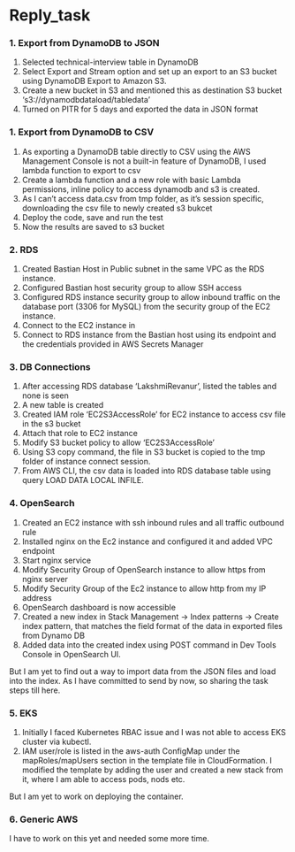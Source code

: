 # Reply_task

### 1. Export from DynamoDB to JSON

1.	Selected technical-interview table in DynamoDB
2.	Select Export and Stream option and set up an export to an S3 bucket using DynamoDB Export to Amazon S3.
3.	Create a new bucket in S3 and mentioned this as destination S3 bucket ‘s3://dynamodbdataload/tabledata’
4.	Turned on PITR for 5 days and exported the data in JSON format
### 1. Export from DynamoDB to CSV
	
1.	As exporting a DynamoDB table directly to CSV using the AWS Management Console is not a built-in feature of DynamoDB, I used lambda function to export to csv
2.	Create a lambda function and a new role with basic Lambda permissions, inline policy to access dynamodb and s3 is created.
3.	As I can’t access data.csv from tmp folder, as it’s session specific, downloading the csv file to newly created s3 bukcet 
4.	Deploy the code, save and run the test 
5.	Now the results are saved to s3 bucket 
### 2. RDS

1.	Created Bastian Host in Public subnet in the same VPC as the RDS instance. 
2.	Configured Bastian host security group to allow SSH access 
3.	Configured RDS instance security group to allow inbound traffic on the database port (3306 for MySQL) from the security group of the EC2 instance.
4.	Connect to the EC2 instance in 
5.	Connect to RDS instance from the Bastian host using its endpoint and the credentials provided in AWS Secrets Manager

### 3. DB Connections

1.	After accessing RDS database ‘LakshmiRevanur’, listed the tables and none is seen
2.	A new table is created
3.	Created IAM role ‘EC2S3AccessRole’ for EC2 instance to access csv file in the s3 bucket
4.	Attach that role to EC2 instance
5.	Modify S3 bucket policy to allow ‘EC2S3AccessRole’
6.	Using S3 copy command, the file in S3 bucket is copied to the tmp folder of instance connect session.
7.	From AWS CLI, the csv data is loaded into RDS database table using query LOAD DATA LOCAL INFILE.

### 4. OpenSearch

1.	Created an EC2 instance with ssh inbound rules and all traffic outbound rule
2.	Installed nginx on the Ec2 instance and configured it and added VPC endpoint
3.	Start nginx service 
4.	Modify Security Group of OpenSearch instance to allow https from nginx server
5.	Modify Security Group of the Ec2 instance to allow http from my IP address
6.	OpenSearch dashboard is now accessible
7.	Created a new index in Stack Management -> Index patterns -> Create index pattern, that matches the field format of the data in exported files from Dynamo DB
8.	Added data into the created index using POST command in Dev Tools Console in OpenSearch UI.

But I am yet to find out a way to import data from the JSON files and load into the index. As I have committed to send by now, so sharing the task steps till here. 


### 5. EKS

1. Initially I faced Kubernetes RBAC issue and I was not able to access EKS cluster via kubectl. 
2. IAM user/role is listed in the aws-auth ConfigMap under the mapRoles/mapUsers section in the template file in CloudFormation. I modified the template by adding the user and created a new stack from it, where I am able to access pods, nods etc.

But I am yet to work on deploying the container. 

### 6. Generic AWS
I have to work on this yet and needed some more time. 











